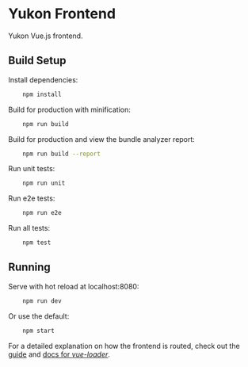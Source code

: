 # Yukon Frontend

Yukon Vue.js frontend.

## Build Setup

Install dependencies:

```sh
    npm install
```

Build for production with minification:

```sh
    npm run build
```

Build for production and view the bundle analyzer report:

```sh
    npm run build --report
```

Run unit tests:

```sh
    npm run unit
```

Run e2e tests:

```sh
    npm run e2e
```

Run all tests:

```sh
    npm test
```


## Running

Serve with hot reload at localhost:8080:

```sh
    npm run dev
```

Or use the default:

```sh
    npm start
```

For a detailed explanation on how the frontend is routed, check out the [guide][1] and [docs for *vue-loader*][2].

[1]: http://vuejs-templates.github.io/webpack/
[2]: http://vuejs.github.io/vue-loader